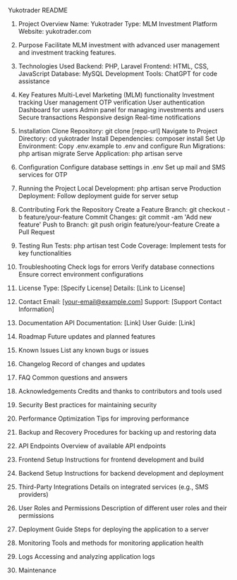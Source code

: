 Yukotrader README
1. Project Overview
Name: Yukotrader
Type: MLM Investment Platform
Website: yukotrader.com

3. Purpose
Facilitate MLM investment with advanced user management and investment tracking features.
4. Technologies Used
Backend: PHP, Laravel
Frontend: HTML, CSS, JavaScript
Database: MySQL
Development Tools: ChatGPT for code assistance
5. Key Features
Multi-Level Marketing (MLM) functionality
Investment tracking
User management
OTP verification
User authentication
Dashboard for users
Admin panel for managing investments and users
Secure transactions
Responsive design
Real-time notifications
6. Installation
Clone Repository: git clone [repo-url]
Navigate to Project Directory: cd yukotrader
Install Dependencies: composer install
Set Up Environment: Copy .env.example to .env and configure
Run Migrations: php artisan migrate
Serve Application: php artisan serve
7. Configuration
Configure database settings in .env
Set up mail and SMS services for OTP
8. Running the Project
Local Development: php artisan serve
Production Deployment: Follow deployment guide for server setup
9. Contributing
Fork the Repository
Create a Feature Branch: git checkout -b feature/your-feature
Commit Changes: git commit -am 'Add new feature'
Push to Branch: git push origin feature/your-feature
Create a Pull Request
10. Testing
Run Tests: php artisan test
Code Coverage: Implement tests for key functionalities
11. Troubleshooting
Check logs for errors
Verify database connections
Ensure correct environment configurations
12. License
Type: [Specify License]
Details: [Link to License]
13. Contact
Email: [your-email@example.com]
Support: [Support Contact Information]
14. Documentation
API Documentation: [Link]
User Guide: [Link]
15. Roadmap
Future updates and planned features
16. Known Issues
List any known bugs or issues
17. Changelog
Record of changes and updates
18. FAQ
Common questions and answers
19. Acknowledgements
Credits and thanks to contributors and tools used
20. Security
Best practices for maintaining security
21. Performance Optimization
Tips for improving performance
22. Backup and Recovery
Procedures for backing up and restoring data
23. API Endpoints
Overview of available API endpoints
24. Frontend Setup
Instructions for frontend development and build
25. Backend Setup
Instructions for backend development and deployment
26. Third-Party Integrations
Details on integrated services (e.g., SMS providers)
27. User Roles and Permissions
Description of different user roles and their permissions
28. Deployment Guide
Steps for deploying the application to a server
29. Monitoring
Tools and methods for monitoring application health
30. Logs
Accessing and analyzing application logs
31. Maintenance
